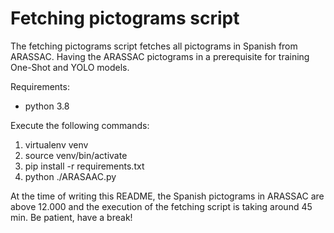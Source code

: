 # Fetching pictograms script

The fetching pictograms script fetches all pictograms in Spanish from ARASSAC.
Having the ARASSAC pictograms in a prerequisite for training One-Shot and YOLO models.

Requirements:
 - python 3.8

Execute the following commands:
1. virtualenv venv
2. source venv/bin/activate
3. pip install -r requirements.txt
4. python ./ARASAAC.py

At the time of writing this README, the Spanish pictograms in ARASSAC are above 12.000 and the execution of the fetching script is taking around 45 min. Be patient, have a break!
